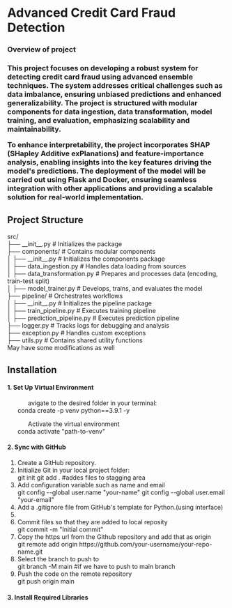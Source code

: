 <h1>Advanced Credit Card Fraud Detection</h1>
<h3>Overview of project<h3>
This project focuses on developing a robust system for detecting credit card fraud using advanced ensemble techniques. The system addresses critical challenges such as data imbalance, ensuring unbiased predictions and enhanced generalizability. The project is structured with modular components for data ingestion, data transformation, model training, and evaluation, emphasizing scalability and maintainability.</p>
<p> To enhance interpretability, the project incorporates SHAP (SHapley Additive exPlanations) and feature-importance analysis, enabling insights into the key features driving the model's predictions. The deployment of the model will be carried out using Flask and Docker, ensuring seamless integration with other applications and providing a scalable solution for real-world implementation.
<h2>Project Structure</h2>
src/ <br>
├── __init__.py              # Initializes the package<br>
├── components/              # Contains modular components<br>
│   ├── __init__.py          # Initializes the components package<br>
│   ├── data_ingestion.py    # Handles data loading from sources<br>
│   ├── data_transformation.py # Prepares and processes data (encoding, train-test split)<br>
│   ├── model_trainer.py     # Develops, trains, and evaluates the model<br>
├── pipeline/                # Orchestrates workflows<br>
│   ├── __init__.py          # Initializes the pipeline package<br>
│   ├── train_pipeline.py    # Executes training pipeline<br>
│   ├── prediction_pipeline.py # Executes prediction pipeline<br>
├── logger.py                # Tracks logs for debugging and analysis<br>
├── exception.py             # Handles custom exceptions<br>
├── utils.py                 # Contains shared utility functions<br>
May have some modifications as well<br>

<h2>Installation</h1>
<h4>1. Set Up Virtual Environment</h4>
<ol>
    <ul>avigate to the desired folder in your terminal:</ul>
    conda create -p venv python==3.9.1 -y
    <ul>Activate the virtual environment</ul>
    conda activate "path-to-venv"
</ol>
<h4>2. Sync with GitHub</h4>
<ol>
    <li>Create a GitHub repository.</li>
    <li>Initialize Git in your local project folder:</li>
        git init
        git add . #addes files to stagging area
    <li>Add configuration variable such as name and email</li>
        git config --global user.name "your-name"
        git config --global user.email "your-email"
    <li>Add a .gitignore file from GitHub's template for Python.(using interface)<li>
    <li>Commit files so that they are added to local reposity</li>
        git commit -m "Initial commit"
    <li>Copy the https url from the Github repository and add that as origin</li>
        git remote add origin https://github.com/your-username/your-repo-name.git
    <li>Select the branch to push to</li>
        git branch -M main #if we have to push to main branch
    <li>Push the code on the remote repository</li>
        git push origin main
</ol>
<h4>3. Install Required Libraries</h4>

